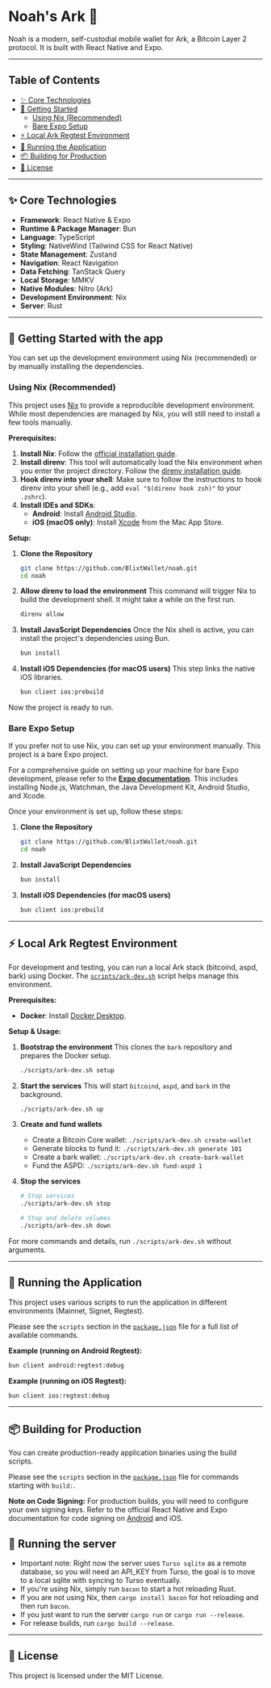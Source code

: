 # Noah's Ark 🚢

Noah is a modern, self-custodial mobile wallet for Ark, a Bitcoin Layer 2 protocol. It is built with React Native and Expo.

---

## Table of Contents

- [✨ Core Technologies](#-core-technologies)
- [🚀 Getting Started](#-getting-started)
  - [Using Nix (Recommended)](#using-nix-recommended)
  - [Bare Expo Setup](#bare-expo-setup)
- [⚡️ Local Ark Regtest Environment](#️-local-ark-regtest-environment)
- [🏃 Running the Application](#-running-the-application)
- [📦 Building for Production](#-building-for-production)
- [📜 License](#-license)

---

## ✨ Core Technologies

- **Framework**: React Native & Expo
- **Runtime & Package Manager**: Bun
- **Language**: TypeScript
- **Styling**: NativeWind (Tailwind CSS for React Native)
- **State Management**: Zustand
- **Navigation**: React Navigation
- **Data Fetching**: TanStack Query
- **Local Storage**: MMKV
- **Native Modules**: Nitro (Ark)
- **Development Environment**: Nix
- **Server**: Rust

---

## 🚀 Getting Started with the app

You can set up the development environment using Nix (recommended) or by manually installing the dependencies.

### Using Nix (Recommended)

This project uses [Nix](https://nixos.org/) to provide a reproducible development environment. While most dependencies are managed by Nix, you will still need to install a few tools manually.

**Prerequisites:**

1.  **Install Nix**: Follow the [official installation guide](https://docs.determinate.systems/).
2.  **Install direnv**: This tool will automatically load the Nix environment when you enter the project directory. Follow the [direnv installation guide](https://direnv.net/docs/installation.html).
3.  **Hook direnv into your shell**: Make sure to follow the instructions to hook direnv into your shell (e.g., add `eval "$(direnv hook zsh)"` to your `.zshrc`).
4.  **Install IDEs and SDKs**:
    - **Android**: Install [Android Studio](https://developer.android.com/studio).
    - **iOS (macOS only)**: Install [Xcode](https://developer.apple.com/xcode/) from the Mac App Store.

**Setup:**

1.  **Clone the Repository**

    ```bash
    git clone https://github.com/BlixtWallet/noah.git
    cd noah
    ```

2.  **Allow direnv to load the environment**
    This command will trigger Nix to build the development shell. It might take a while on the first run.

    ```bash
    direnv allow
    ```

3.  **Install JavaScript Dependencies**
    Once the Nix shell is active, you can install the project's dependencies using Bun.

    ```bash
    bun install
    ```

4.  **Install iOS Dependencies (for macOS users)**
    This step links the native iOS libraries.
    ```bash
    bun client ios:prebuild
    ```

Now the project is ready to run.

### Bare Expo Setup

If you prefer not to use Nix, you can set up your environment manually. This project is a bare Expo project.

For a comprehensive guide on setting up your machine for bare Expo development, please refer to the **[Expo documentation](https://docs.expo.dev/get-started/set-up-your-environment/?mode=development-build&platform=android&device=simulated)**. This includes installing Node.js, Watchman, the Java Development Kit, Android Studio, and Xcode.

Once your environment is set up, follow these steps:

1.  **Clone the Repository**

    ```bash
    git clone https://github.com/BlixtWallet/noah.git
    cd noah
    ```

2.  **Install JavaScript Dependencies**

    ```bash
    bun install
    ```

3.  **Install iOS Dependencies (for macOS users)**
    ```bash
    bun client ios:prebuild
    ```

---

## ⚡️ Local Ark Regtest Environment

For development and testing, you can run a local Ark stack (bitcoind, aspd, bark) using Docker. The [`scripts/ark-dev.sh`](./scripts/ark-dev.sh) script helps manage this environment.

**Prerequisites:**

- **Docker**: Install [Docker Desktop](https://www.docker.com/products/docker-desktop/).

**Setup & Usage:**

1.  **Bootstrap the environment**
    This clones the `bark` repository and prepares the Docker setup.

    ```bash
    ./scripts/ark-dev.sh setup
    ```

2.  **Start the services**
    This will start `bitcoind`, `aspd`, and `bark` in the background.

    ```bash
    ./scripts/ark-dev.sh up
    ```

3.  **Create and fund wallets**
    - Create a Bitcoin Core wallet: `./scripts/ark-dev.sh create-wallet`
    - Generate blocks to fund it: `./scripts/ark-dev.sh generate 101`
    - Create a bark wallet: `./scripts/ark-dev.sh create-bark-wallet`
    - Fund the ASPD: `./scripts/ark-dev.sh fund-aspd 1`

4.  **Stop the services**

    ```bash
    # Stop services
    ./scripts/ark-dev.sh stop

    # Stop and delete volumes
    ./scripts/ark-dev.sh down
    ```

For more commands and details, run `./scripts/ark-dev.sh` without arguments.

---

## 🏃 Running the Application

This project uses various scripts to run the application in different environments (Mainnet, Signet, Regtest).

Please see the `scripts` section in the [`package.json`](./package.json) file for a full list of available commands.

**Example (running on Android Regtest):**

```bash
bun client android:regtest:debug
```

**Example (running on iOS Regtest):**

```bash
bun client ios:regtest:debug
```

---

## 📦 Building for Production

You can create production-ready application binaries using the build scripts.

Please see the `scripts` section in the [`package.json`](./package.json) file for commands starting with `build:`.

**Note on Code Signing:** For production builds, you will need to configure your own signing keys. Refer to the official React Native and Expo documentation for code signing on [Android](https://reactnative.dev/docs/signed-apk-android) and iOS.

## 📡 Running the server

- Important note: Right now the server uses `Turso sqlite` as a remote database, so you will need an API_KEY from Turso, the goal is to move to a local sqlite with syncing to Turso eventually.
- If you're using Nix, simply run `bacon` to start a hot reloading Rust.
- If you are not using Nix, then `cargo install bacon` for hot reloading and then run `bacon`.
- If you just want to run the server `cargo run` or `cargo run --release`.
- For release builds, run `cargo build --release`.

---

## 📜 License

This project is licensed under the MIT License.
